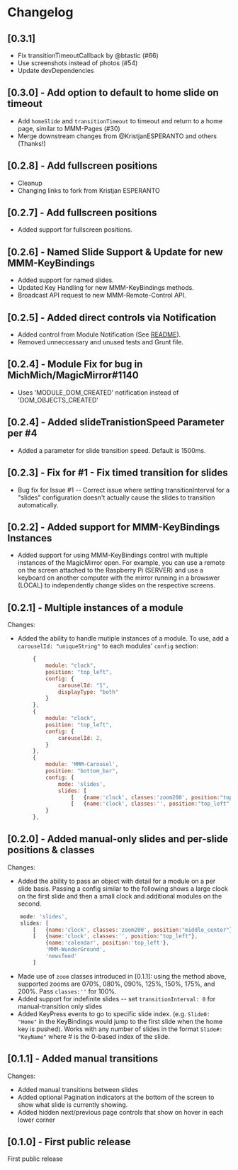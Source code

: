 # Changelog

## <a name="0_3_1"></a>[0.3.1]

- Fix transitionTimeoutCallback by @btastic (#66)
- Use screenshots instead of photos (#54)
- Update devDependencies

## <a name="0_3_0"></a>[0.3.0] - Add option to default to home slide on timeout

- Add `homeSlide` and `transitionTimeout` to timeout and return to a home page, similar to MMM-Pages (#30)
- Merge downstream changes from @KristjanESPERANTO and others (Thanks!)

## <a name="0_2_8"></a>[0.2.8] - Add fullscreen positions

- Cleanup
- Changing links to fork from Kristjan ESPERANTO

## <a name="0_2_7"></a>[0.2.7] - Add fullscreen positions

- Added support for fullscreen positions.

## <a name="0_2_6"></a>[0.2.6] - Named Slide Support & Update for new MMM-KeyBindings

- Added support for named slides.
- Updated Key Handling for new MMM-KeyBindings methods.
- Broadcast API request to new MMM-Remote-Control API.

## <a name="0_2_5"></a>[0.2.5] - Added direct controls via Notification

- Added control from Module Notification (See [README](README.md#Navigation-from-other-modules)).
- Removed unneccessary and unused tests and Grunt file.

## <a name="0_2_4"></a>[0.2.4] - Module Fix for bug in MichMich/MagicMirror#1140

- Uses 'MODULE_DOM_CREATED' notification instead of 'DOM_OBJECTS_CREATED'

## <a name="0_2_4"></a>[0.2.4] - Added slideTranistionSpeed Parameter per #4

- Added a parameter for slide transition speed. Default is 1500ms.

## <a name="0_2_3"></a>[0.2.3] - Fix for #1 - Fix timed transition for slides

- Bug fix for Issue #1 -- Correct issue where setting transitionInterval for a "slides" configuration doesn't actually cause the slides to transition automatically.

## <a name="0_2_2"></a>[0.2.2] - Added support for MMM-KeyBindings Instances

- Added support for using MMM-KeyBindings control with multiple instances of the MagicMirror open. For example, you can use a remote on the screen attached to the Raspberry Pi (SERVER) and use a keyboard on another computer with the mirror running in a browswer (LOCAL) to independently change slides on the respective screens.

## <a name="0_2_1"></a>[0.2.1] - Multiple instances of a module

Changes:

- Added the ability to handle mutiple instances of a module. To use, add a `carouselId: "uniqueString"` to each modules' `config` section:

```javascript
        {
            module: "clock",
            position: "top_left",
            config: {
                carouselId: "1",
                displayType: "both"
            }
        },
        {
            module: "clock",
            position: "top_left",
            config: {
                carouselId: 2,
            }
        },
        {
            module: 'MMM-Carousel',
            position: "bottom_bar",
            config: {
                mode: 'slides',
                slides: [
                    [   {name:'clock', classes:'zoom200', position:"top_left", carouselId: "1"} ],
                    [   {name:'clock', classes:'', position:"top_left", carouselId: 2},  ]]
            }
        },
```

## [0.2.0] - Added manual-only slides and per-slide positions & classes

Changes:

- Added the ability to pass an object with detail for a module on a per slide basis. Passing a config similar to the following shows a large clock on the first slide and then a small clock and additional modules on the second.

```javascript
    mode: 'slides',
    slides: [
        [   {name:'clock', classes:'zoom200', position:"middle_center"} ],
        [   {name:'clock', classes:'', position:"top_left"},
            {name:'calendar', position:'top_left'},
            'MMM-WunderGround',
            'newsfeed'
        ]
```

- Made use of `zoom` classes introduced in [0.1.1]: using the method above, supported zooms are 070%, 080%, 090%, 125%, 150%, 175%, and 200%. Pass `classes:''` for 100%.
- Added support for indefinite slides -- set `transitionInterval: 0` for manual-transition only slides
- Added KeyPress events to go to specific slide index. (e.g. `Slide0: "Home"` in the KeyBindings would jump to the first slide when the home key is pushed). Works with any number of slides in the format `Slide#: "KeyName"` where # is the 0-based index of the slide.

## [0.1.1] - Added manual transitions

Changes:

- Added manual transitions between slides
- Added optional Pagination indicators at the bottom of the screen to show what slide is currently showing.
- Added hidden next/previous page controls that show on hover in each lower corner

## [0.1.0] - First public release

First public release
